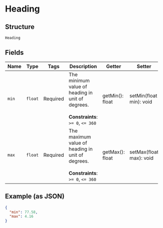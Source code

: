 
# Heading

## Structure

`Heading`

## Fields

| Name | Type | Tags | Description | Getter | Setter |
|  --- | --- | --- | --- | --- | --- |
| `min` | `float` | Required | The minimum value of heading in unit of degrees.<br><br>**Constraints**: `>= 0`, `<= 360` | getMin(): float | setMin(float min): void |
| `max` | `float` | Required | The maximum value of heading in unit of degrees.<br><br>**Constraints**: `>= 0`, `<= 360` | getMax(): float | setMax(float max): void |

## Example (as JSON)

```json
{
  "min": 77.58,
  "max": 4.16
}
```

